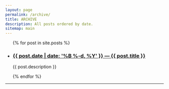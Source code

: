 ```yaml
---
layout: page
permalink: /archive/
title: ARCHIVE
description: All posts ordered by date.
sitemap: main
---
```


<ul class="post-list">
{% for post in site.posts %}
    <li>
        <h3><a  href="{{ post.url | prepend: site.baseurl }}">{{ post.date | date: '%B %-d, %Y' }} — {{ post.title }}</a></h3>
        <p class="hug">{{ post.description }}</p>
      </li>
{% endfor %}
</ul>
<hr>
